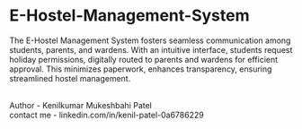# E-Hostel-Management-System
The E-Hostel Management System fosters seamless communication among students, parents, and wardens. With an intuitive interface, students request holiday permissions, digitally routed to parents and wardens for efficient approval. This minimizes paperwork, enhances transparency, ensuring streamlined hostel management.

<br>
Author - Kenilkumar Mukeshbahi Patel
<br>
contact me - linkedin.com/in/kenil-patel-0a6786229
